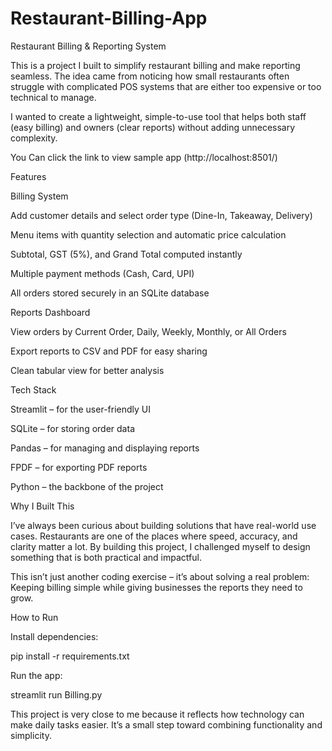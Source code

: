 # Restaurant-Billing-App

Restaurant Billing & Reporting System

This is a project I built to simplify restaurant billing and make reporting seamless. The idea came from noticing how small restaurants often struggle with complicated POS systems that are either too expensive or too technical to manage.

I wanted to create a lightweight, simple-to-use tool that helps both staff (easy billing) and owners (clear reports) without adding unnecessary complexity.

You Can click the link to view sample app
(http://localhost:8501/)


Features

Billing System

Add customer details and select order type (Dine-In, Takeaway, Delivery)

Menu items with quantity selection and automatic price calculation

Subtotal, GST (5%), and Grand Total computed instantly

Multiple payment methods (Cash, Card, UPI)

All orders stored securely in an SQLite database


Reports Dashboard

View orders by Current Order, Daily, Weekly, Monthly, or All Orders

Export reports to CSV and PDF for easy sharing

Clean tabular view for better analysis



Tech Stack

Streamlit – for the user-friendly UI

SQLite – for storing order data

Pandas – for managing and displaying reports

FPDF – for exporting PDF reports

Python – the backbone of the project



Why I Built This

I’ve always been curious about building solutions that have real-world use cases. Restaurants are one of the places where speed, accuracy, and clarity matter a lot. By building this project, I challenged myself to design something that is both practical and impactful.

This isn’t just another coding exercise – it’s about solving a real problem:
Keeping billing simple while giving businesses the reports they need to grow.

 How to Run



Install dependencies:

pip install -r requirements.txt



Run the app:

streamlit run Billing.py


This project is very close to me because it reflects how technology can make daily tasks easier. It’s a small step toward combining functionality and simplicity.
